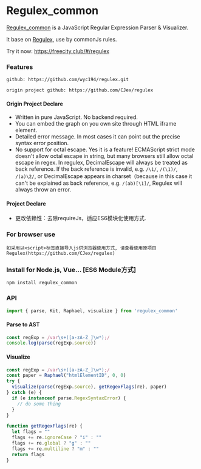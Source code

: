 # Regulex_common
[Regulex_common](https://github.com/wyc194/regulex.git) is a JavaScript Regular Expression Parser & Visualizer. 

It base on [Regulex](https://github.com/CJex/regulex), use by commonJs rules.

Try it now: <https://freecity.club/#/regulex>

### Features
```text
github: https://github.com/wyc194/regulex.git
```
```text
origin project github: https://github.com/CJex/regulex
```
#### Origin Project Declare
- Written in pure JavaScript. No backend required.
- You can embed the graph on you own site through HTML iframe element.
- Detailed error message. In most cases it can point out the precise syntax error position.
- No support for octal escape. Yes it is a feature! ECMAScript strict mode doesn't allow octal escape in string, but many browsers still allow octal escape in regex. In regulex, DecimalEscape will always be treated as back reference. If the back reference is invalid, e.g. `/\1/`, `/(\1)/`, `/(a)\2/`, or DecimalEscape appears in charset（because in this case it can't be explained as back reference, e.g. `/(ab)[\1]/`, Regulex will always throw an error.
#### Project Declare
- 更改依赖性：去除requireJs，适应ES6模块化使用方式.

### For browser use
```text
如采用以<script>标签直接导入js供浏览器使用方式, 请查看使用原项目Regulex(https://github.com/CJex/regulex)
```

### Install for Node.js, Vue... [ES6 Module方式]
```
npm install regulex_common
```

### API
```javascript
import { parse, Kit, Raphael, visualize } from 'regulex_common'
```

#### Parse to AST

```javascript
const regExp = /var\s+([a-zA-Z_]\w*);/
console.log(parse(regExp.source))
```

#### Visualize

```javascript
const regExp = /var\s+([a-zA-Z_]\w*);/
const paper = Raphael("htmlElementID", 0, 0)
try {
  visualize(parse(regExp.source), getRegexFlags(re), paper)
} catch (e) {
  if (e instanceof parse.RegexSyntaxError) {
    // do some thing
  }
}

function getRegexFlags(re) {
  let flags = ""
  flags += re.ignoreCase ? "i" : ""
  flags += re.global ? "g" : ""
  flags += re.multiline ? "m" : ""
  return flags
}
```
